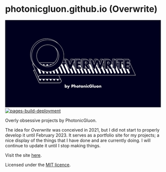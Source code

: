 # photonicgluon.github.io (Overwrite)

![Overwrite Banner](static/resources/img/banner-dark.png)
[![pages-build-deployment](https://github.com/PhotonicGluon/photonicgluon.github.io/actions/workflows/pages/pages-build-deployment/badge.svg)](https://github.com/PhotonicGluon/photonicgluon.github.io/actions/workflows/pages/pages-build-deployment)

Overly obsessive projects by PhotonicGluon.

The idea for *Overwrite* was conceived in 2021, but I did not start to properly develop it until February 2023. It
serves as a portfolio site for my projects; a nice display of the things that I have done and are currently doing. I
will continue to update it until I stop making things.

Visit the site [here](https://overwrite.site/).

Licensed under the [MIT licence](LICENSE).
